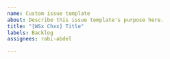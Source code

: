 ```yaml
---
name: Custom issue template
about: Describe this issue template's purpose here.
title: "[WSx Chxx] Title"
labels: Backlog
assignees: rabi-abdel

---
```



